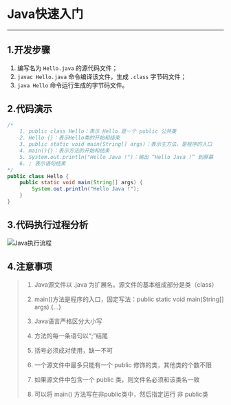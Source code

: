 # Java快速入门

---

## 1.开发步骤

1. 编写名为 `Hello.java` 的源代码文件；
2. `javac Hello.java` 命令编译该文件，生成 `.class` 字节码文件；
3. `java Hello` 命令运行生成的字节码文件。 

## 2.代码演示

```java
/*
	1. public class Hello：表示 Hello 是一个 public 公共类
	2. Hello {}：表示Hello类的开始和结束
	3. public static void main(String[] args)：表示主方法，是程序的入口
	4. main(){}：表示方法的开始和结束
	5. System.out.println("Hello Java !")：输出 “Hello Java !” 到屏幕
	6. ; 表示语句结束
*/
public class Hello {
	public static void main(String[] args) {
		System.out.println("Hello Java !");
	}
}
```

## 3.代码执行过程分析

![Java执行流程](https://cdn.jsdelivr.net/gh/haifeng-ck/blogPic/202206221448222.png)

## 4.注意事项

> 1. Java源文件以 .java 为扩展名。源文件的基本组成部分是类（class）
>
> 2. main()方法是程序的入口，固定写法：public static void main(String[] args) {...}
>
> 3. Java语言严格区分大小写
>
> 4. 方法的每一条语句以“;”结尾
>
> 5. 括号必须成对使用，缺一不可
>
> 6. 一个源文件中最多只能有一个 public 修饰的类，其他类的个数不限
>
> 7. 如果源文件中包含一个 public 类，则文件名必须和该类名一致
>
> 8. 可以将 main() 方法写在非public类中，然后指定运行 非 public类
